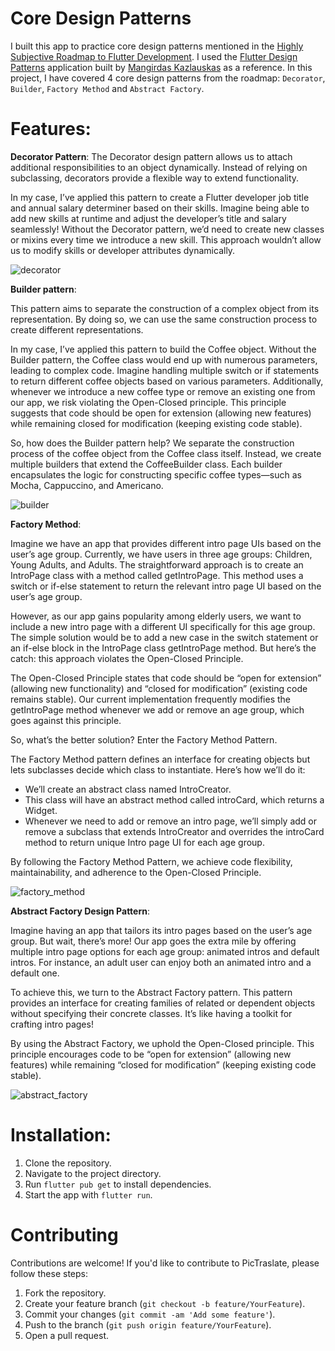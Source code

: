 # Core Design Patterns
I built this app to practice core design patterns mentioned in the [Highly Subjective Roadmap to Flutter Development](https://github.com/olexale/flutter_roadmap). I used the [Flutter Design Patterns](https://github.com/mkobuolys/flutter-design-patterns?tab=readme-ov-file) application built by [Mangirdas Kazlauskas](https://github.com/mkobuolys)
 as a reference. In this project, I have covered 4 core design patterns from the roadmap:   `Decorator`, `Builder`, `Factory Method` and `Abstract Factory`.

# Features:
**Decorator Pattern**: 
The Decorator design pattern allows us to attach additional responsibilities to an object dynamically. Instead of relying on subclassing, decorators provide a flexible way to extend functionality.

In my case, I’ve applied this pattern to create a Flutter developer job title and annual salary determiner based on their skills. Imagine being able to add new skills at runtime and adjust the developer’s title and salary seamlessly! Without the Decorator pattern, we’d need to create new classes or mixins every time we introduce a new skill. This approach wouldn’t allow us to modify skills or developer attributes dynamically.

![decorator](https://github.com/robsenshemsedin/core_desing_patterns/assets/91184071/058e157b-f1b3-4db7-a29c-4a447e02832f)

**Builder pattern**: 

This pattern aims to separate the construction of a complex object from its representation. By doing so, we can use the same construction process to create different representations.

In my case, I’ve applied this pattern to build the Coffee object. Without the Builder pattern, the Coffee class would end up with numerous parameters, leading to complex code. Imagine handling multiple switch or if statements to return different coffee objects based on various parameters. Additionally, whenever we introduce a new coffee type or remove an existing one from our app, we risk violating the Open-Closed principle. This principle suggests that code should be open for extension (allowing new features) while remaining closed for modification (keeping existing code stable).

So, how does the Builder pattern help? We separate the construction process of the coffee object from the Coffee class itself. Instead, we create multiple builders that extend the CoffeeBuilder class. Each builder encapsulates the logic for constructing specific coffee types—such as Mocha, Cappuccino, and Americano.

![builder](https://github.com/robsenshemsedin/core_desing_patterns/assets/91184071/320f3511-c290-4bb5-8712-ab98dc0afb78)

**Factory Method**: 

Imagine we have an app that provides different intro page UIs based on the user’s age group. Currently, we have users in three age groups: Children, Young Adults, and Adults. The straightforward approach is to create an IntroPage class with a method called getIntroPage. This method uses a switch or if-else statement to return the relevant intro page UI based on the user’s age group.

However, as our app gains popularity among elderly users, we want to include a new intro page with a different UI specifically for this age group. The simple solution would be to add a new case in the switch statement or an if-else block in the IntroPage class getIntroPage method. But here’s the catch: this approach violates the Open-Closed Principle.

The Open-Closed Principle states that code should be “open for extension” (allowing new functionality) and “closed for modification” (existing code remains stable). Our current implementation frequently modifies the getIntroPage method whenever we add or remove an age group, which goes against this principle.

So, what’s the better solution? Enter the Factory Method Pattern.

The Factory Method pattern defines an interface for creating objects but lets subclasses decide which class to instantiate. Here’s how we’ll do it:

- We’ll create an abstract class named IntroCreator.
- This class will have an abstract method called introCard, which returns a Widget.
- Whenever we need to add or remove an intro page, we’ll simply add or remove a subclass that extends IntroCreator and overrides the introCard method to return unique Intro page UI for each age group.
  
By following the Factory Method Pattern, we achieve code flexibility, maintainability, and adherence to the Open-Closed Principle.  

![factory_method](https://github.com/robsenshemsedin/core_desing_patterns/assets/91184071/f39fc340-3ced-4d7f-9800-9f17d4a0bb0a)

**Abstract Factory Design Pattern**: 

Imagine having an app that tailors its intro pages based on the user’s age group. But wait, there’s more! Our app goes the extra mile by offering multiple intro page options for each age group: animated intros and default intros. For instance, an adult user can enjoy both an animated intro and a default one. 

To achieve this, we turn to the Abstract Factory pattern.  This pattern provides an interface for creating families of related or dependent objects without specifying their concrete classes. It’s like having a toolkit for crafting intro pages! 

By using the Abstract Factory, we uphold the Open-Closed principle. This principle encourages code to be “open for extension” (allowing new features) while remaining “closed for modification” (keeping existing code stable).

![abstract_factory](https://github.com/robsenshemsedin/core_desing_patterns/assets/91184071/bf2a5f6e-6b21-4922-b350-5a6e6073e809)

# Installation:
1. Clone the repository.
2. Navigate to the project directory.
3. Run `flutter pub get` to install dependencies.
4. Start the app with `flutter run`.

# Contributing
Contributions are welcome! If you'd like to contribute to PicTraslate, please follow these steps:

1. Fork the repository.
2. Create your feature branch (`git checkout -b feature/YourFeature`).
3. Commit your changes (`git commit -am 'Add some feature'`).
4. Push to the branch (`git push origin feature/YourFeature`).
5. Open a pull request.
